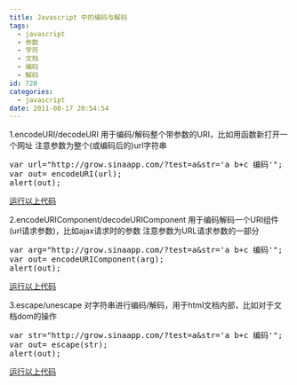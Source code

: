 ```yaml
---
title: Javascript 中的编码与解码
tags:
  - javascript
  - 参数
  - 字符
  - 文档
  - 编码
  - 解码
id: 720
categories:
  - javascript
date: 2011-08-17 20:54:54
---
```


1.encodeURI/decodeURI 用于编码/解码整个带参数的URI，比如用函数新打开一个网址  注意参数为整个(或编码后的)url字符串
<pre lang='javascript'>
var url="http://grow.sinaapp.com/?test=a&str='a b+c 编码'";
var out= encodeURI(url);
alert(out);
</pre>
[运行以上代码](#)

2.encodeURIComponent/decodeURIComponent 用于编码解码一个URI组件(url请求参数)，比如ajax请求时的参数  注意参数为URL请求参数的一部分
 <pre lang='javascript'>
var arg="http://grow.sinaapp.com/?test=a&str='a b+c 编码'";
var out= encodeURIComponent(arg);
alert(out);
</pre>
[运行以上代码](#)

3.escape/unescape 对字符串进行编码/解码，用于html文档内部，比如对于文档dom的操作
<pre lang='javascript'>
var str="http://grow.sinaapp.com/?test=a&str='a b+c 编码'";
var out= escape(str);
alert(out);
</pre>
[运行以上代码](#)